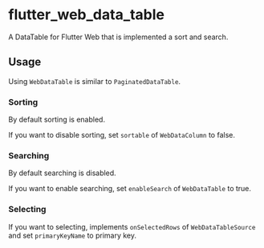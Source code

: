# flutter_web_data_table

A DataTable for Flutter Web that is implemented a sort and search.

## Usage

Using `WebDataTable` is similar to `PaginatedDataTable`.

### Sorting

By default sorting is enabled.

If you want to disable sorting, set `sortable` of `WebDataColumn` to false.

### Searching

By default searching is disabled.

If you want to enable searching, set `enableSearch` of `WebDataTable` to true.

### Selecting

If you want to selecting, implements `onSelectedRows` of `WebDataTableSource` and set `primaryKeyName` to primary key.